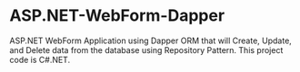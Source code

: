 # ASP.NET-WebForm-Dapper
ASP.NET WebForm Application using Dapper ORM that will Create, Update, and Delete data from the database using Repository Pattern. 
This project code is C#.NET. 
